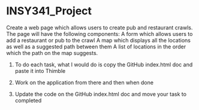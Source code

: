 # INSY341_Project
Create a web page which allows users to create pub and restaurant crawls. The page will have the following components: A form which allows users to add a restaurant or pub to the crawl A map which displays all the locations as well as a suggested path between them A list of locations in the order which the path on the map suggests.

1. To do each task, what I would do is copy the GitHub index.html doc and paste it into Thimble

2. Work on the application from there and then when done

3. Update the code on the GitHub index.html doc and move your task to completed
